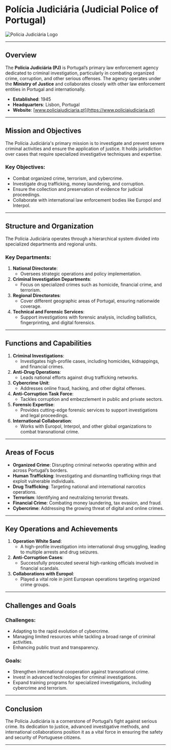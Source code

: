 # Polícia Judiciária (Judicial Police of Portugal)

![Polícia Judiciária Logo](https://upload.wikimedia.org/wikipedia/commons/thumb/f/f1/Polícia_Judiciária.svg/1200px-Polícia_Judiciária.svg.png)

---

## Overview

The **Polícia Judiciária (PJ)** is Portugal’s primary law enforcement agency dedicated to criminal investigation, particularly in combating organized crime, corruption, and other serious offenses. The agency operates under the **Ministry of Justice** and collaborates closely with other law enforcement entities in Portugal and internationally.

- **Established**: 1945
- **Headquarters**: Lisbon, Portugal
- **Website**: [www.policiajudiciaria.pt](https://www.policiajudiciaria.pt)

---

## Mission and Objectives

The Polícia Judiciária's primary mission is to investigate and prevent severe criminal activities and ensure the application of justice. It holds jurisdiction over cases that require specialized investigative techniques and expertise.

### Key Objectives:
- Combat organized crime, terrorism, and cybercrime.
- Investigate drug trafficking, money laundering, and corruption.
- Ensure the collection and preservation of evidence for judicial proceedings.
- Collaborate with international law enforcement bodies like Europol and Interpol.

---

## Structure and Organization

The Polícia Judiciária operates through a hierarchical system divided into specialized departments and regional units.

### Key Departments:
1. **National Directorate**:
   - Oversees strategic operations and policy implementation.
2. **Criminal Investigation Departments**:
   - Focus on specialized crimes such as homicide, financial crime, and terrorism.
3. **Regional Directorates**:
   - Cover different geographic areas of Portugal, ensuring nationwide coverage.
4. **Technical and Forensic Services**:
   - Support investigations with forensic analysis, including ballistics, fingerprinting, and digital forensics.

---

## Functions and Capabilities

1. **Criminal Investigations**:
   - Investigates high-profile cases, including homicides, kidnappings, and financial crimes.
2. **Anti-Drug Operations**:
   - Leads national efforts against drug trafficking networks.
3. **Cybercrime Unit**:
   - Addresses online fraud, hacking, and other digital offenses.
4. **Anti-Corruption Task Force**:
   - Tackles corruption and embezzlement in public and private sectors.
5. **Forensic Expertise**:
   - Provides cutting-edge forensic services to support investigations and legal proceedings.
6. **International Collaboration**:
   - Works with Europol, Interpol, and other global organizations to combat transnational crime.

---

## Areas of Focus

- **Organized Crime**: Disrupting criminal networks operating within and across Portugal’s borders.
- **Human Trafficking**: Investigating and dismantling trafficking rings that exploit vulnerable individuals.
- **Drug Trafficking**: Targeting national and international narcotics operations.
- **Terrorism**: Identifying and neutralizing terrorist threats.
- **Financial Crime**: Combating money laundering, tax evasion, and fraud.
- **Cybercrime**: Addressing the growing threat of digital and online crimes.

---

## Key Operations and Achievements

1. **Operation White Sand**:
   - A high-profile investigation into international drug smuggling, leading to multiple arrests and drug seizures.
2. **Anti-Corruption Cases**:
   - Successfully prosecuted several high-ranking officials involved in financial scandals.
3. **Collaborations with Europol**:
   - Played a vital role in joint European operations targeting organized crime groups.

---

## Challenges and Goals

### Challenges:
- Adapting to the rapid evolution of cybercrime.
- Managing limited resources while tackling a broad range of criminal activities.
- Enhancing public trust and transparency.

### Goals:
- Strengthen international cooperation against transnational crime.
- Invest in advanced technologies for criminal investigations.
- Expand training programs for specialized investigations, including cybercrime and terrorism.

---

## Conclusion

The Polícia Judiciária is a cornerstone of Portugal’s fight against serious crime. Its dedication to justice, advanced investigative methods, and international collaborations position it as a vital force in ensuring the safety and security of Portuguese citizens.

---
